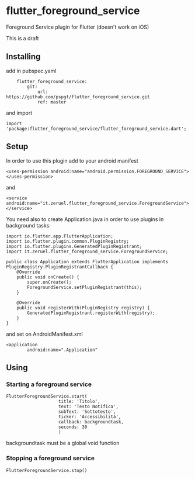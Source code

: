 # flutter_foreground_service

Foreground Service plugin for Flutter (doesn't work on iOS)

This is a draft

## Installing

add in pubspec.yaml

```
    flutter_foreground_service:
        git:
            url: https://github.com/pspgt/flutter_foreground_service.git
            ref: master
```
and import

```
import 'package:flutter_foreground_service/flutter_foreground_service.dart';
```

## Setup

In order to use this plugin add to your android manifest

``` <uses-permission android:name="android.permission.FOREGROUND_SERVICE"></uses-permission> ```

and

``` <service android:name="it.zeruel.flutter_foreground_service.ForegroundService"></service> ```

You need also to create Application.java in order to use plugins in background tasks:

```
import io.flutter.app.FlutterApplication;
import io.flutter.plugin.common.PluginRegistry;
import io.flutter.plugins.GeneratedPluginRegistrant;
import it.zeruel.flutter_foreground_service.ForegroundService;

public class Application extends FlutterApplication implements PluginRegistry.PluginRegistrantCallback {
    @Override
    public void onCreate() {
        super.onCreate();
        ForegroundService.setPluginRegistrant(this);
    }

    @Override
    public void registerWith(PluginRegistry registry) {
        GeneratedPluginRegistrant.registerWith(registry);
    }
}
```

and set on AndroidManifest.xml

```
<application
        android:name=".Application"
```

## Using

### Starting a foreground service

```
FlutterForegroundService.start(
                    title: 'Titolo',
                    text: 'Testo Notifica',
                    subText: 'Sottotesto',
                    ticker: 'Accessibilità',
                    callback: backgroundtask,
                    seconds: 30
                    )
```

backgroundtask must be a global void function

### Stopping a foreground service

```
FlutterForegroundService.stop()
```
